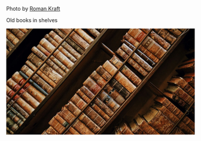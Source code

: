 Photo by [Roman Kraft](https://unsplash.com/@iamromankraft)

Old books in shelves

[![X1exjxxBho4](./X1exjxxBho4.webp)](https://unsplash.com/photos/vintage-books-collection-X1exjxxBho4)